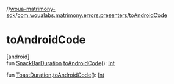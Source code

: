 //[woua-matrimony-sdk](../../index.md)/[com.woualabs.matrimony.errors.presenters](index.md)/[toAndroidCode](to-android-code.md)

# toAndroidCode

[android]\
fun [SnackBarDuration](-snack-bar-duration/index.md#1655739926%2FExtensions%2F1327381271).[toAndroidCode](to-android-code.md)(): [Int](https://kotlinlang.org/api/latest/jvm/stdlib/kotlin/-int/index.html)

fun [ToastDuration](-toast-duration/index.md#1026510616%2FExtensions%2F1327381271).[toAndroidCode](to-android-code.md)(): [Int](https://kotlinlang.org/api/latest/jvm/stdlib/kotlin/-int/index.html)
